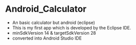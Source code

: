 # Android_Calculator
  - An basic calculator but android (eclipse)
  - This is my first app which is developed by the Eclipse IDE.
  - minSdkVersion 14 & targetSdkVersion 28
  - converted into Android Studio IDE
